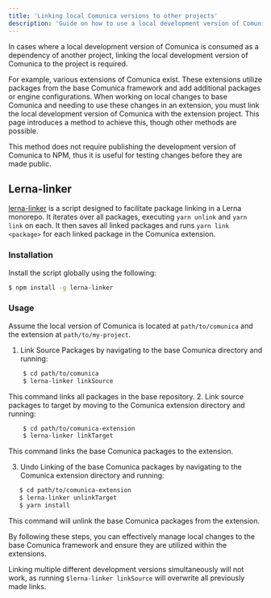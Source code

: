 ```yaml
---
title: 'Linking local Comunica versions to other projects'
description: 'Guide on how to use a local development version of Comunica with another local project'
---
```



In cases where a local development version of Comunica is consumed as a dependency of another project, linking the local development version of Comunica to the project is required.

For example, various extensions of Comunica exist. These extensions utilize packages from the base Comunica framework and add additional packages or engine configurations. When working on local changes to base Comunica and needing to use these changes in an extension, you must link the local development version of  Comunica with the extension project. This page introduces a method to achieve this, though other methods are possible.

This method does not require publishing the development version of Comunica to NPM, thus it is useful for testing changes before they are made public.

## Lerna-linker

[lerna-linker](https://www.npmjs.com/package/lerna-linker) is a script designed to facilitate package linking in a Lerna monorepo. It iterates over all packages, executing `yarn unlink` and `yarn link` on each. It then saves all linked packages and runs `yarn link <package>` for each linked package in the Comunica extension.

### Installation

Install the script globally using the following:

```bash
$ npm install -g lerna-linker
```

### Usage

Assume the local version of Comunica is located at `path/to/comunica` and the extension at `path/to/my-project`.

1. Link Source Packages by navigating to the base Comunica directory and running:

 ```bash 
    $ cd path/to/comunica
    $ lerna-linker linkSource 
 ```

 This command links all packages in the base repository.
2. Link source packages to target by moving to the Comunica extension directory and running:

 ```bash
    $ cd path/to/comunica-extension
    $ lerna-linker linkTarget
 ```

 This command links the base Comunica packages to the extension.

3. Undo Linking of the base Comunica packages by navigating to the Comunica extension directory and running:
 ```bash
    $ cd path/to/comunica-extension
    $ lerna-linker unlinkTarget
    $ yarn install

 ```

 This command will unlink the base Comunica packages from the extension.

By following these steps, you can effectively manage local changes to the base Comunica framework and ensure they are utilized within the extensions. 

<div class="note">
Linking multiple different development versions simultaneously will not work, as running <code>$lerna-linker linkSource</code> will overwrite all previously made links.
</div>
